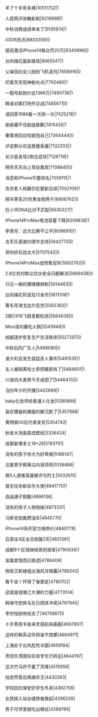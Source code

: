 羊了个羊有多难|10511752|1

人民网评张翰新剧|9219899|1

中秋消费成绩单来了|9135974|1

iOS16亮点|8803359|0

提前激活iPhone14每台罚20万|8340696|0

台风梅花最新路径|8065547|1

父亲回应女儿拍到飞机凌月|7858916|0

印度天空现神秘光点|7792460|1

一靓号起拍价达1366万|7490736|1

韩或对美打响外交战|7485671|0

请回答1988看一次哭一次|7425218|1

偷偷藏不住剧组致歉|7415435|1

秦霄贤回应哈妮抱自己|7264444|0

泸定群众欢送救援英雄|7132203|1

长沙县发现2例无症状|7128719|1

网传天天向上常驻嘉宾|7108845|0

消息称iPhone15要改名|7059115|1

去世老人核酸仍在更新后续|7002109|1

顺丰寄丢20克黄金赔两千|6806762|0

杜小华DNA比对不匹配|6530227|1

iPhone14ProMax电池容量下降|6206838|1

李景亮：这次比赛不公平|6096910|1

古天乐感谢刘德华支持|5942773|0

哥你好后劲太大|5707542|0

iPhone14ProMax成预售冠军|5692762|0

2.8亿农村群众饮水安全问题解决|5669438|0

12元一碗的爆辣螺蛳粉|5614463|0

台风梅花将波及12省市|5611318|1

著名导演戈达尔去世|5582382|1

2架C919飞抵首都机场|5564036|0

Miss请刘庸吃火锅|5545946|0

成都逐步恢复生产生活秩序|5527297|0

中秋后的广东人|5498590|0

澳大利亚发生袋鼠杀人事件|5491535|1

主人被隔离哈士奇把婚房拆了|5484601|1

川渝四大美男今天成团了|5446470|0

当你年少时开播|5402669|1

baby化妆师给普通人化妆|5390888|

喜欢狸猫和橘猫的都沉默了|5357968|

黄明昊00后代表发言|5354742|

秋收大场面美成壁纸|5336424|

成都新增本土18+26|5193701|

消失的孩子佟大为好卑微|5166147|

沈嘉男手劈黄瓜内涵领导|5138486|

救5人遇难英雄被评为烈士|5032615|

普京任命新驻华大使|4941770|1

良品铺子致歉|4898138|

消失的孩子人物隐喻|4873331|

马斯克炮轰燃油车|4845770|

iPhone14系列官方维修价|4840778|

石家庄4区全员核酸3天|4831391|

成都9个区域继续原则居家|4790638|1

吴磊爱情而已路透|4788409|

杨紫王鹤棣或出演风月锦囊|4788243|

看千金丫环得了催更症|4780702|

这就是钱塘江大潮的力量|4773514|

韩保守团体与反日团体冲突|4767945|

李宗恒拍吻戏去了|4675867|0

十岁男孩半夜来灵感起床画画|4667807|

这样的韩系证件照谁不想要|4664971|

上海处于台风危险半圆|4659194|

贵阳乐湾国际实验学生已转运|4644197|

这次竹马终于赢了天降|4515959|

陆安然答应再嫁庆王|4430383|

学校回应保安扔学生外卖|4392758|

女孩掉入站台缝隙被救起|4296209|

男子月饼里疑吃出螺丝|4268766|

